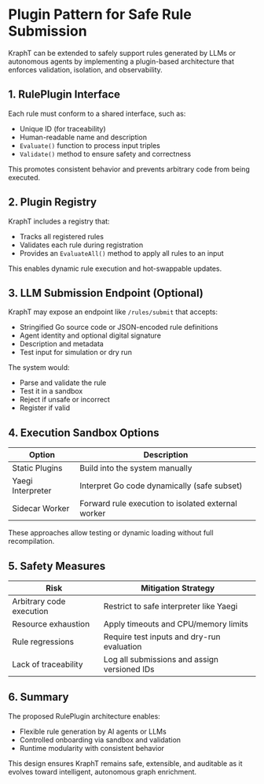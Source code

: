 # Plugin Pattern for Safe Rule Submission

KraphT can be extended to safely support rules generated by LLMs or autonomous agents by implementing a plugin-based architecture that enforces validation, isolation, and observability.

## 1. RulePlugin Interface

Each rule must conform to a shared interface, such as:

* Unique ID (for traceability)
* Human-readable name and description
* `Evaluate()` function to process input triples
* `Validate()` method to ensure safety and correctness

This promotes consistent behavior and prevents arbitrary code from being executed.

## 2. Plugin Registry

KraphT includes a registry that:

* Tracks all registered rules
* Validates each rule during registration
* Provides an `EvaluateAll()` method to apply all rules to an input

This enables dynamic rule execution and hot-swappable updates.

## 3. LLM Submission Endpoint (Optional)

KraphT may expose an endpoint like `/rules/submit` that accepts:

* Stringified Go source code or JSON-encoded rule definitions
* Agent identity and optional digital signature
* Description and metadata
* Test input for simulation or dry run

The system would:

* Parse and validate the rule
* Test it in a sandbox
* Reject if unsafe or incorrect
* Register if valid

## 4. Execution Sandbox Options

| Option            | Description                                        |
| ----------------- | -------------------------------------------------- |
| Static Plugins    | Build into the system manually                     |
| Yaegi Interpreter | Interpret Go code dynamically (safe subset)        |
| Sidecar Worker    | Forward rule execution to isolated external worker |

These approaches allow testing or dynamic loading without full recompilation.

## 5. Safety Measures

| Risk                     | Mitigation Strategy                          |
| ------------------------ | -------------------------------------------- |
| Arbitrary code execution | Restrict to safe interpreter like Yaegi      |
| Resource exhaustion      | Apply timeouts and CPU/memory limits         |
| Rule regressions         | Require test inputs and dry-run evaluation   |
| Lack of traceability     | Log all submissions and assign versioned IDs |

## 6. Summary

The proposed RulePlugin architecture enables:

* Flexible rule generation by AI agents or LLMs
* Controlled onboarding via sandbox and validation
* Runtime modularity with consistent behavior

This design ensures KraphT remains safe, extensible, and auditable as it evolves toward intelligent, autonomous graph enrichment.
